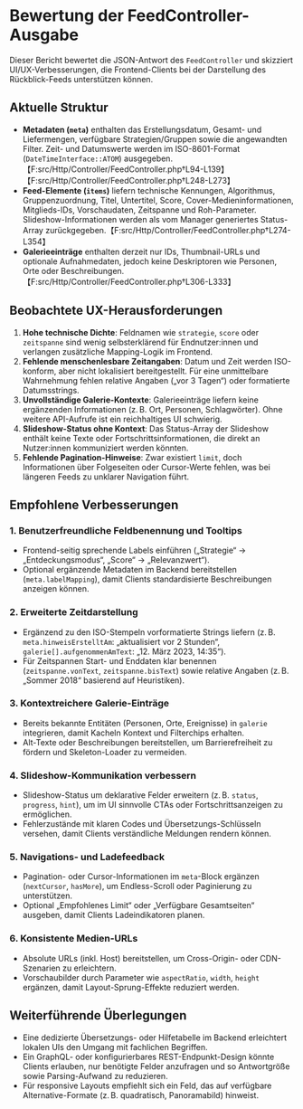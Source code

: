 # Bewertung der FeedController-Ausgabe

Dieser Bericht bewertet die JSON-Antwort des `FeedController` und skizziert UI/UX-Verbesserungen, die Frontend-Clients bei der Darstellung des Rückblick-Feeds unterstützen können.

## Aktuelle Struktur
- **Metadaten (`meta`)** enthalten das Erstellungsdatum, Gesamt- und Liefermengen, verfügbare Strategien/Gruppen sowie die angewandten Filter. Zeit- und Datumswerte werden im ISO-8601-Format (`DateTimeInterface::ATOM`) ausgegeben.【F:src/Http/Controller/FeedController.php†L94-L139】【F:src/Http/Controller/FeedController.php†L248-L273】
- **Feed-Elemente (`items`)** liefern technische Kennungen, Algorithmus, Gruppenzuordnung, Titel, Untertitel, Score, Cover-Medieninformationen, Mitglieds-IDs, Vorschaudaten, Zeitspanne und Roh-Parameter. Slideshow-Informationen werden als vom Manager generiertes Status-Array zurückgegeben.【F:src/Http/Controller/FeedController.php†L274-L354】
- **Galerieeinträge** enthalten derzeit nur IDs, Thumbnail-URLs und optionale Aufnahmedaten, jedoch keine Deskriptoren wie Personen, Orte oder Beschreibungen.【F:src/Http/Controller/FeedController.php†L306-L333】

## Beobachtete UX-Herausforderungen
1. **Hohe technische Dichte**: Feldnamen wie `strategie`, `score` oder `zeitspanne` sind wenig selbsterklärend für Endnutzer:innen und verlangen zusätzliche Mapping-Logik im Frontend.
2. **Fehlende menschenlesbare Zeitangaben**: Datum und Zeit werden ISO-konform, aber nicht lokalisiert bereitgestellt. Für eine unmittelbare Wahrnehmung fehlen relative Angaben („vor 3 Tagen“) oder formatierte Datumsstrings.
3. **Unvollständige Galerie-Kontexte**: Galerieeinträge liefern keine ergänzenden Informationen (z. B. Ort, Personen, Schlagwörter). Ohne weitere API-Aufrufe ist ein reichhaltiges UI schwierig.
4. **Slideshow-Status ohne Kontext**: Das Status-Array der Slideshow enthält keine Texte oder Fortschrittsinformationen, die direkt an Nutzer:innen kommuniziert werden könnten.
5. **Fehlende Pagination-Hinweise**: Zwar existiert `limit`, doch Informationen über Folgeseiten oder Cursor-Werte fehlen, was bei längeren Feeds zu unklarer Navigation führt.

## Empfohlene Verbesserungen
### 1. Benutzerfreundliche Feldbenennung und Tooltips
- Frontend-seitig sprechende Labels einführen („Strategie“ → „Entdeckungsmodus“, „Score“ → „Relevanzwert“).
- Optional ergänzende Metadaten im Backend bereitstellen (`meta.labelMapping`), damit Clients standardisierte Beschreibungen anzeigen können.

### 2. Erweiterte Zeitdarstellung
- Ergänzend zu den ISO-Stempeln vorformatierte Strings liefern (z. B. `meta.hinweisErstelltAm`: „aktualisiert vor 2 Stunden“, `galerie[].aufgenommenAmText`: „12. März 2023, 14:35“).
- Für Zeitspannen Start- und Enddaten klar benennen (`zeitspanne.vonText`, `zeitspanne.bisText`) sowie relative Angaben (z. B. „Sommer 2018“ basierend auf Heuristiken).

### 3. Kontextreichere Galerie-Einträge
- Bereits bekannte Entitäten (Personen, Orte, Ereignisse) in `galerie` integrieren, damit Kacheln Kontext und Filterchips erhalten.
- Alt-Texte oder Beschreibungen bereitstellen, um Barrierefreiheit zu fördern und Skeleton-Loader zu vermeiden.

### 4. Slideshow-Kommunikation verbessern
- Slideshow-Status um deklarative Felder erweitern (z. B. `status`, `progress`, `hint`), um im UI sinnvolle CTAs oder Fortschrittsanzeigen zu ermöglichen.
- Fehlerzustände mit klaren Codes und Übersetzungs-Schlüsseln versehen, damit Clients verständliche Meldungen rendern können.

### 5. Navigations- und Ladefeedback
- Pagination- oder Cursor-Informationen im `meta`-Block ergänzen (`nextCursor`, `hasMore`), um Endless-Scroll oder Paginierung zu unterstützen.
- Optional „Empfohlenes Limit“ oder „Verfügbare Gesamtseiten“ ausgeben, damit Clients Ladeindikatoren planen.

### 6. Konsistente Medien-URLs
- Absolute URLs (inkl. Host) bereitstellen, um Cross-Origin- oder CDN-Szenarien zu erleichtern.
- Vorschaubilder durch Parameter wie `aspectRatio`, `width`, `height` ergänzen, damit Layout-Sprung-Effekte reduziert werden.

## Weiterführende Überlegungen
- Eine dedizierte Übersetzungs- oder Hilfetabelle im Backend erleichtert lokalen UIs den Umgang mit fachlichen Begriffen.
- Ein GraphQL- oder konfigurierbares REST-Endpunkt-Design könnte Clients erlauben, nur benötigte Felder anzufragen und so Antwortgröße sowie Parsing-Aufwand zu reduzieren.
- Für responsive Layouts empfiehlt sich ein Feld, das auf verfügbare Alternative-Formate (z. B. quadratisch, Panoramabild) hinweist.
